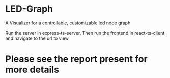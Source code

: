 # LED-Graph
A Visualizer for a controllable, customizable led node graph

Run the server in express-ts-server. Then run the frontend in react-ts-client and navigate to the url to view.

# Please see the report present for more details
